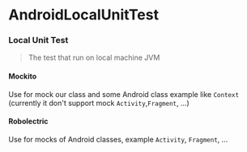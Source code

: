 # AndroidLocalUnitTest

### Local Unit Test
> The test that run on local machine JVM

#### Mockito
Use for mock our class and some Android class example like `Context` 
(currently it don't support mock `Activity`,`Fragment`, ...)

#### Robolectric
Use for mocks of Android classes, example `Activity`, `Fragment`, ...